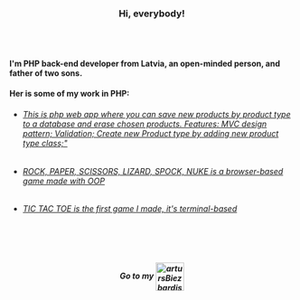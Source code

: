<br></br>
<h3 align="center">Hi, everybody!</h3>
<br></br>

#### I'm PHP back-end developer from Latvia, an open-minded person, and father of two sons.

#### Her is some of my work in PHP:

* ###### <a href="https://github.com/artursBiezbardis/scandiWeb" >This is php web app where you can save new products by product type to a database and erase chosen products. Features:  MVC design pattern; Validation; Create new Product type by adding new product type class;" </a>
* ###### <a href="https://github.com/artursBiezbardis/HomeWork2/tree/master/rps" >ROCK, PAPER, SCISSORS, LIZARD, SPOCK, NUKE is a browser-based game made with OOP</a>
* ###### <a href="https://github.com/artursBiezbardis/homeWork/blob/master/Basics%20to%2019.09/array/tic-tac-toe!!.php" >TIC TAC TOE is the first game I made, it's terminal-based</a>

<br></br>
<h5 align="center" >
 Go to my <a href="https://www.linkedin.com/in/arturs-biezbardis/" target="blank"><img align="center" src="https://www.vectorico.com/wp-content/uploads/2018/02/LinkedIn-Icon-squircle.png" alt="artursBiezbardis" height="50" width="50" /></a>
</h5>
